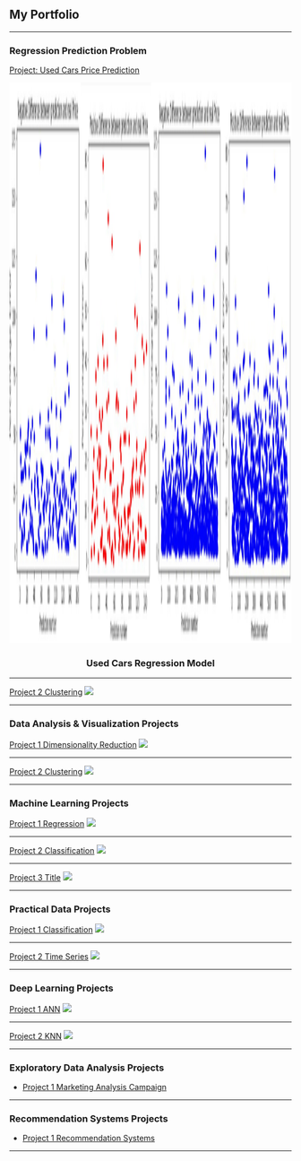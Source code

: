 ## My Portfolio

---

### Regression Prediction Problem

[Project: Used Cars Price Prediction ](https://github.com/CharlesDeLabra/Used-Cars-Regression-Model)
<p align="center">
    <img src="https://github.com/CharlesDeLabra/Used-Cars-Regression-Model/blob/main/imagen/foto1.png?raw=true" alt="Logo" width=1000 height=1000>
  <h3 align="center">Used Cars Regression Model</h3>
  <p align="center">

---
[Project 2 Clustering](/pdf/sample_presentation.pdf)
<img src="images/dummy_thumbnail.jpg?raw=true"/>

---

### Data Analysis & Visualization Projects 

[Project 1 Dimensionality Reduction](/sample_page)
<img src="images/dummy_thumbnail.jpg?raw=true"/>

---
[Project 2 Clustering](/pdf/sample_presentation.pdf)
<img src="images/dummy_thumbnail.jpg?raw=true"/>

---

### Machine Learning Projects 

[Project 1 Regression](/sample_page)
<img src="images/dummy_thumbnail.jpg?raw=true"/>

---
[Project 2 Classification](/pdf/sample_presentation.pdf)
<img src="images/dummy_thumbnail.jpg?raw=true"/>

---
[Project 3 Title](http://example.com/)
<img src="images/dummy_thumbnail.jpg?raw=true"/>

---

### Practical Data  Projects 

[Project 1 Classification](/sample_page)
<img src="images/dummy_thumbnail.jpg?raw=true"/>

---
[Project 2 Time Series](/pdf/sample_presentation.pdf)
<img src="images/dummy_thumbnail.jpg?raw=true"/>

---

### Deep Learning  Projects 

[Project 1 ANN](/sample_page)
<img src="images/dummy_thumbnail.jpg?raw=true"/>

---
[Project 2 KNN](/pdf/sample_presentation.pdf)
<img src="images/dummy_thumbnail.jpg?raw=true"/>

---

### Exploratory Data Analysis Projects 

- [Project 1 Marketing Analysis Campaign](https://charlesdelabra.github.io/EDA-Marketing-Campaign/)

---

### Recommendation Systems  Projects 

- [Project 1 Recommendation Systems](http://example.com/)

---











